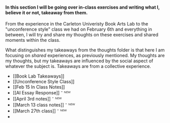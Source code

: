 #### In this section I will be going over in-class exercises and writing what I, believe it or not, takeaway from them. 

From the experience in the Carleton Univeristy Book Arts Lab to the "unconference style" class we had on February 6th and everything in between, I will try and share my thoughts on these exercises and shared moments within the class.

What distinguishes my takeaways from the thoughts folder is that here I am focusing on *shared* experiences, as previously mentioned. My thoughts are my thoughts, but my takeaways are influenced by the social aspect of whatever the subject is. Takeaways are from a collective experience.

- [[Book Lab Takeaways]]
- [[Unconference Style Class]]
- [[Feb 15 In Class Notes]]  
- [[AI Essay Response]] ⁻ ᴺᴱᵂ
- [[April 3rd notes]] ⁻ ᴺᴱᵂ
- [[March 13 class notes]] ⁻ ᴺᴱᵂ
- [[March 27th class]] ⁻ ᴺᴱᵂ
- 
